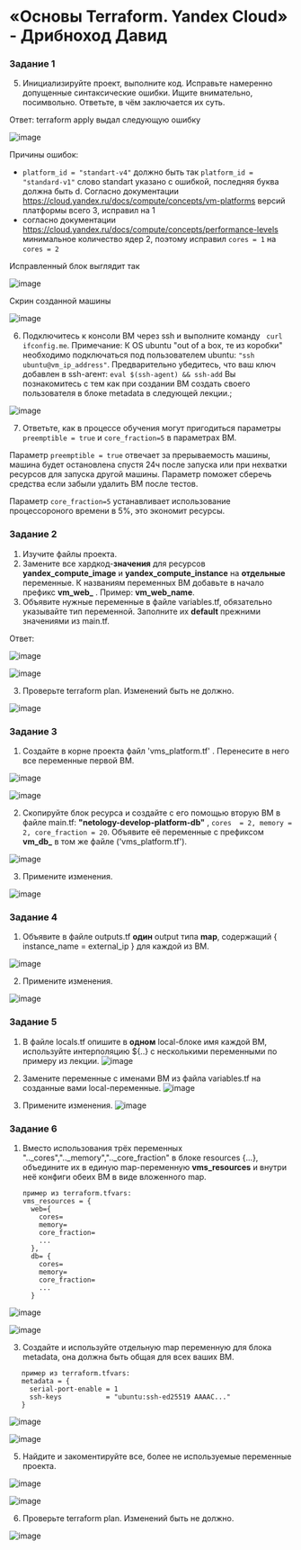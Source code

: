 # «Основы Terraform. Yandex Cloud» - Дрибноход Давид

### Задание 1
5. Инициализируйте проект, выполните код. Исправьте намеренно допущенные синтаксические ошибки. Ищите внимательно, посимвольно. Ответьте, в чём заключается их суть.

Ответ: terraform apply выдал следующую ошибку

![image](https://github.com/DrDavidN/terhw02/assets/128225763/03786107-9a93-42d1-aa7e-c7c910143e56)

Причины ошибок:
* ```platform_id = "standart-v4"``` должно быть так ```platform_id = "standard-v1"``` слово standart указано с ошибкой, последняя буква должна быть d. Согласно документации https://cloud.yandex.ru/docs/compute/concepts/vm-platforms версий платформы всего 3, исправил на 1
* согласно документации https://cloud.yandex.ru/docs/compute/concepts/performance-levels минимальное количество ядер 2, поэтому исправил ```cores = 1``` на ```cores = 2```

Исправленный блок выглядит так

![image](https://github.com/DrDavidN/terhw02/assets/128225763/f9379897-c00b-4cd7-a1e3-2892bb2375f3)

Скрин созданной машины

![image](https://github.com/DrDavidN/terhw02/assets/128225763/e0da5df4-6739-4ed6-883c-ef7ba6dbb4a6)


6. Подключитесь к консоли ВМ через ssh и выполните команду ``` curl ifconfig.me```.
Примечание: К OS ubuntu "out of a box, те из коробки" необходимо подключаться под пользователем ubuntu: ```"ssh ubuntu@vm_ip_address"```. Предварительно убедитесь, что ваш ключ добавлен в ssh-агент: ```eval $(ssh-agent) && ssh-add``` Вы познакомитесь с тем как при создании ВМ создать своего пользователя в блоке metadata в следующей лекции.;

![image](https://github.com/DrDavidN/terhw02/assets/128225763/871ba05c-619f-41c1-90b2-5c251d71ee4a)


7. Ответьте, как в процессе обучения могут пригодиться параметры ```preemptible = true``` и ```core_fraction=5``` в параметрах ВМ.

Параметр ```preemptible = true``` отвечает за прерываемость машины, машина будет остановлена спустя 24ч после запуска или при нехватки ресурсов для запуска другой машины. Параметр поможет сберечь средства если забыли удалить ВМ после тестов.

Параметр ```core_fraction=5``` устанавливает использование процессороного времени в 5%, это экономит ресурсы.

### Задание 2

1. Изучите файлы проекта.
2. Замените все хардкод-**значения** для ресурсов **yandex_compute_image** и **yandex_compute_instance** на **отдельные** переменные. К названиям переменных ВМ добавьте в начало префикс **vm_web_** .  Пример: **vm_web_name**.
2. Объявите нужные переменные в файле variables.tf, обязательно указывайте тип переменной. Заполните их **default** прежними значениями из main.tf. 

Ответ:

![image](https://github.com/DrDavidN/terhw02/assets/128225763/e982b01a-2343-4312-8829-d2f29a62d6a0)

![image](https://github.com/DrDavidN/terhw02/assets/128225763/ff925102-4568-4933-b5b5-972551c0bf15)


3. Проверьте terraform plan. Изменений быть не должно. 

![image](https://github.com/DrDavidN/terhw02/assets/128225763/4e607e66-b3a8-45f0-9078-56d1afed1d3c)


### Задание 3

1. Создайте в корне проекта файл 'vms_platform.tf' . Перенесите в него все переменные первой ВМ.

![image](https://github.com/DrDavidN/terhw02/assets/128225763/1cdb81c3-75b5-4a14-bc69-4396ca54c072)

![image](https://github.com/DrDavidN/terhw02/assets/128225763/1b54b956-0c4e-430f-933f-3bad11f3520b)


2. Скопируйте блок ресурса и создайте с его помощью вторую ВМ в файле main.tf: **"netology-develop-platform-db"** ,  ```cores  = 2, memory = 2, core_fraction = 20```. Объявите её переменные с префиксом **vm_db_** в том же файле ('vms_platform.tf').

![image](https://github.com/DrDavidN/terhw02/assets/128225763/95f3a2cb-a242-4fb9-a3e4-1b683cb29c40)

3. Примените изменения.

![image](https://github.com/DrDavidN/terhw02/assets/128225763/c1e3ed5e-a34f-4c1d-b7be-f9bf2f2a21b2)


### Задание 4

1. Объявите в файле outputs.tf **один** output типа **map**, содержащий { instance_name = external_ip } для каждой из ВМ.

![image](https://github.com/DrDavidN/terhw02/assets/128225763/de8a4a82-dafd-407f-aadc-9c855552b401)

2. Примените изменения.

![image](https://github.com/DrDavidN/terhw02/assets/128225763/a052b31d-2bdf-4c16-b9fe-66749a50020c)


### Задание 5

1. В файле locals.tf опишите в **одном** local-блоке имя каждой ВМ, используйте интерполяцию ${..} с несколькими переменными по примеру из лекции.
![image](https://github.com/DrDavidN/terhw02/assets/128225763/d414f50b-dc50-41e3-9b29-044b2d3d6100)

2. Замените переменные с именами ВМ из файла variables.tf на созданные вами local-переменные.
![image](https://github.com/DrDavidN/terhw02/assets/128225763/6b61df1c-fff5-4734-957e-f78813fa2dd9)

3. Примените изменения.
![image](https://github.com/DrDavidN/terhw02/assets/128225763/5652c846-1cde-4e91-adfb-533e2d64ed3a)


### Задание 6

1. Вместо использования трёх переменных  ".._cores",".._memory",".._core_fraction" в блоке  resources {...}, объедините их в единую map-переменную **vms_resources** и  внутри неё конфиги обеих ВМ в виде вложенного map.  
   ```
   пример из terraform.tfvars:
   vms_resources = {
     web={
       cores=
       memory=
       core_fraction=
       ...
     },
     db= {
       cores=
       memory=
       core_fraction=
       ...
     }
   ```
![image](https://github.com/DrDavidN/terhw02/assets/128225763/e1b30ecd-2db0-4053-bd89-fe260b6847d6)

![image](https://github.com/DrDavidN/terhw02/assets/128225763/a7ffc20c-bffa-42b5-886d-24f6dbfd59ab)

   
3. Создайте и используйте отдельную map переменную для блока metadata, она должна быть общая для всех ваших ВМ.
```
   пример из terraform.tfvars:
   metadata = {
     serial-port-enable = 1
     ssh-keys           = "ubuntu:ssh-ed25519 AAAAC..."
   }
``` 

![image](https://github.com/DrDavidN/terhw02/assets/128225763/fa0b6988-173a-4b85-9a97-f8455103c891)

![image](https://github.com/DrDavidN/terhw02/assets/128225763/4599b7c5-67e5-44a6-b841-c04355f5f532)
 
5. Найдите и закоментируйте все, более не используемые переменные проекта.

![image](https://github.com/DrDavidN/terhw02/assets/128225763/0c4778b0-142e-45e3-8acc-d6359167d1cd)

![image](https://github.com/DrDavidN/terhw02/assets/128225763/ed04919a-4a97-4d3f-8578-98d3db4157f0)

6. Проверьте terraform plan. Изменений быть не должно.

![image](https://github.com/DrDavidN/terhw02/assets/128225763/a0a94c30-b300-4b61-8267-6e4d54f9d033)
